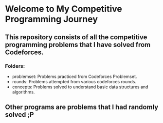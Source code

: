 # Welcome to My Competitive Programming Journey
## This repository consists of all the competitive programming problems that I have solved from Codeforces.

### Folders:
- problemset: Problems practiced from Codeforces Problemset.
- rounds: Problems attempted from various codeforces rounds.
- concepts: Problems solved to understand basic data structures and algorithms.

## Other programs are problems that I had randomly solved ;P

